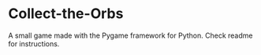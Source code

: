# Collect-the-Orbs
A small game made with the Pygame framework for Python. Check readme for instructions.
